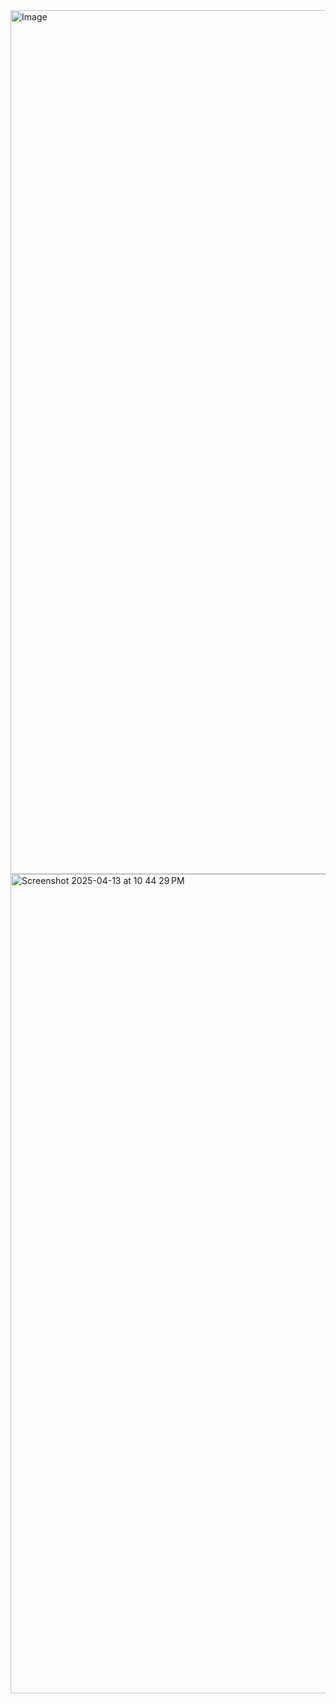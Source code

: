 <img width="1382" alt="Image" src="https://github.com/user-attachments/assets/3706ec96-b3a3-4d2f-922f-fbbefac61cc5" />

<img width="1311" alt="Screenshot 2025-04-13 at 10 44 29 PM" src="https://github.com/user-attachments/assets/dbbfe5ed-4854-445b-b531-f01ecd59855e" />
